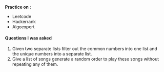 **Practice on** :
- Leetcode
- Hackerrank
- Algoexpert
#### Questions I was asked

1. Given two separate lists filter out the common numbers into one list and the unique numbers into a separate list.
2. Give a list of songs generate a random order to play these songs without repeating any of them.